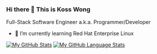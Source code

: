 ### Hi there 👋 This is Koss Wong

Full-Stack Software Engineer a.k.a. Programmer/Developer

- 🌱 I’m currently learning Red Hat Enterprise Linux

[![My GitHub Stats](https://github-readme-stats.vercel.app/api/?username=kosswong&count_private=true&showicons=true)]()
[![My GitHub Language Stats](https://github-readme-stats.vercel.app/api/top-langs/?username=kosswong&langs_count=5)]()

<!--
**kosswong/kosswong** is a ✨ _special_ ✨ repository because its `README.md` (this file) appears on your GitHub profile.

Here are some ideas to get you started:

- 🔭 I’m currently working on ...
- 🌱 I’m currently learning ...
- 👯 I’m looking to collaborate on ...
- 🤔 I’m looking for help with ...
- 💬 Ask me about ...
- 📫 How to reach me: ...
- 😄 Pronouns: ...
- ⚡ Fun fact: ...
-->
